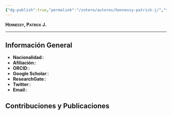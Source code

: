 ```yaml
---
{"dg-publish":true,"permalink":"/zotero/autores/hennessy-patrick-j/","tags":["#autor","#researcher"]}
---
```



<span style="font-variant:small-caps; font-weight: bold;"> Hennessy, Patrick J. </span>

---


## Información General

- **Nacionalidad**:: 
- **Afiliación**:: 
- **ORCID**:: 
- **Google Scholar**:: 
- **ResearchGate**:: 
- **Twitter**:: 
- **Email**::
  
## Contribuciones y Publicaciones






